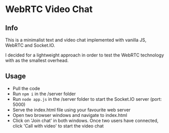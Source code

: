 # WebRTC Video Chat
## Info
This is a minimalist text and video chat implemented with vanilla JS, WebRTC and Socket.IO.

I decided for a lightweight approach in order to test the WebRTC technology with as the smallest overhead.

## Usage
- Pull the code
- Run `npm i` in the /server folder
- Run `node app.js` in the /server folder to start the Socket.IO server (port: 5000)
- Serve the index.html file using your favourite web server
- Open two browser windows and navigate to index.html
- Click on 'Join chat' in both windows. Once two users have connected, click 'Call with video' to start the video chat
